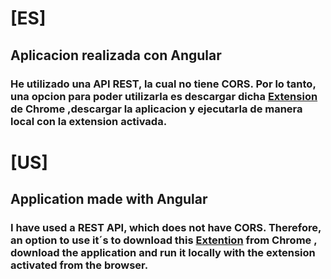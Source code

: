 # [ES]
## Aplicacion realizada con Angular

### He utilizado una API REST, la cual no tiene CORS. Por lo tanto, una opcion para poder utilizarla es descargar dicha [Extension](https://chrome.google.com/webstore/detail/allow-cors-access-control/lhobafahddgcelffkeicbaginigeejlf?hl=es) de Chrome ,descargar la aplicacion y ejecutarla de manera local con la extension activada.


# [US]

## Application made with Angular

### I have used a REST API, which does not have CORS. Therefore, an option to use it´s to download this [Extention](https://chrome.google.com/webstore/detail/allow-cors-access-control/lhobafahddgcelffkeicbaginigeejlf?hl=es) from Chrome , download the application and run it locally with the extension activated from the browser.

